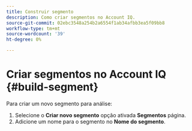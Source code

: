 ```yaml
---
title: Construir segmento
description: Como criar segmentos no Account IQ.
source-git-commit: 02ebc3548a254b2a6554f1ab34afbb3ea5f09bb8
workflow-type: tm+mt
source-wordcount: '39'
ht-degree: 0%

---
```


# Criar segmentos no Account IQ {#build-segment}

Para criar um novo segmento para análise:

1. Selecione o **Criar novo segmento** opção ativada **Segmentos** página.
1. Adicione um nome para o segmento no **Nome do segmento**.
